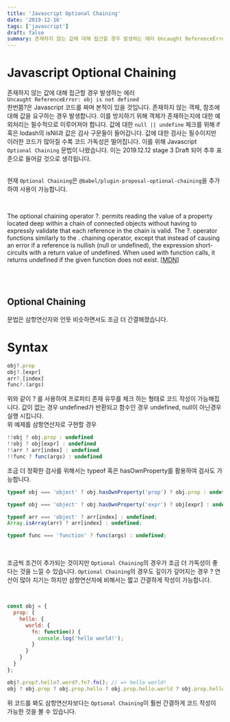```yaml
---
title: 'Javascript Optional Chaining'
date: '2019-12-16'
tags: ['javascript']
draft: false
summary: 존재하지 않는 값에 대해 접근할 경우 발생하는 에러 Uncaught ReferenceError
---
```


# Javascript Optional Chaining

존재하지 않는 값에 대해 접근할 경우 발생하는 에러 <br /> `Uncaught ReferenceError: obj is not defined` <br />
한번쯤?은 Javascript 코드를 짜며 본적이 있을 것입니다. 존재하지 않는 객체, 참조에 대해 값을 요구하는 경우 발생합니다. 이를 방지하기 위해 객체가 존재하는지에 대한 예외처리는 필수적으로 이루어져야 합니다. 값에 대한 `null || undefine` 체크를 위해 if 혹은 lodash의 isNil과 값은 검사 구문들이 들어갑니다. 값에 대한 검사는 필수이지만 이러한 코드가 많아질 수록 코드 가독성은 떨어집니다. 이를 위해 Javascript `Optional Chaining` 문법이 나왔습니다. 이는 2019.12.12 stage 3 Draft 되어 추후 표준으로 들어갈 것으로 생각됩니다. <br /><br />

현재 `Optional Chaining`은 `@babel/plugin-proposal-optional-chaining`을 추가하여 사용이 가능합니다. <br />

<br />

The optional chaining operator ?. permits reading the value of a property located deep within a chain of connected objects without having to expressly validate that each reference in the chain is valid. The ?. operator functions similarly to the . chaining operator, except that instead of causing an error if a reference is nullish (null or undefined), the expression short-circuits with a return value of undefined. When used with function calls, it returns undefined if the given function does not exist. [[MDN](https://developer.mozilla.org/en-US/docs/Web/JavaScript/Reference/Operators/Optional_chaining)] <br />

<br /><br />

## Optional Chaining

문법은 삼항연산자와 언뜻 비슷하면서도 조금 더 간결해졌습니다. <br />

# Syntax

```javascript
obj?.prop
obj?.[expr]
arr?.[index]
func?.(args)
```

위와 같이 ? 를 사용하여 프로퍼티 존재 유무를 체크 하는 형태로 코드 작성이 가능해집니다. 값이 없는 경우 undefined가 반환되고 함수인 경우 undefined, null이 아닌경우 실행 시킵니다. <br />
위 예제를 삼항연산자로 구현할 경우

```javascript
!!obj ? obj.prop : undefined
!!obj ? obj[expr] : undefined
!!arr ? arr[index] : undefined
!!func ? func(args) : undefined
```

조금 더 정확한 검사를 위해서는 typeof 혹은 hasOwnProperty를 활용하여 검사도 가능합니다. <br />

```javascript
typeof obj === 'object' ? obj.hasOwnProperty('prop') ? obj.prop : undefined;

typeof obj === 'object' ? obj.hasOwnProperty('expr') ? obj[expr] : undefined;

typeof arr === 'object' ? arr[index] : undefined;
Array.isArray(arr) ? arr[index] : undefined;

typeof func === 'function' ? func(args) : undefined;
```

<br />

조금씩 조건이 추가되는 것이지만 `Optional Chaining`의 경우가 조금 더 가독성이 좋다는 것을 느낄 수 있습니다. `Optional Chaining`의 경우도 깊이가 깊어지는 경우 ? 연산이 많아 지기는 하지만 삼항연산자에 비해서는 짧고 간결하게 작성이 가능합니다.

<br />

```javascript
const obj = {
  prop: {
    hello: {
      world: {
        fn: function() {
          console.log('hello world!');
        }
      }
    }
  }
};

obj?.prop?.hello?.word?.fn?.fn(); // => hello world!
obj ? obj.prop ? obj.prop.hello ? obj.prop.hello.world ? obj.prop.hello.world.fn ? obj.prop.hello.world.fn() : undefined;
```

위 코드를 봐도 삼항연산자보다는 `Optional Chaining`이 훨씬 간결하게 코드 작성이 가능한 것을 볼 수 있습니다.

<br /><br /><br />

